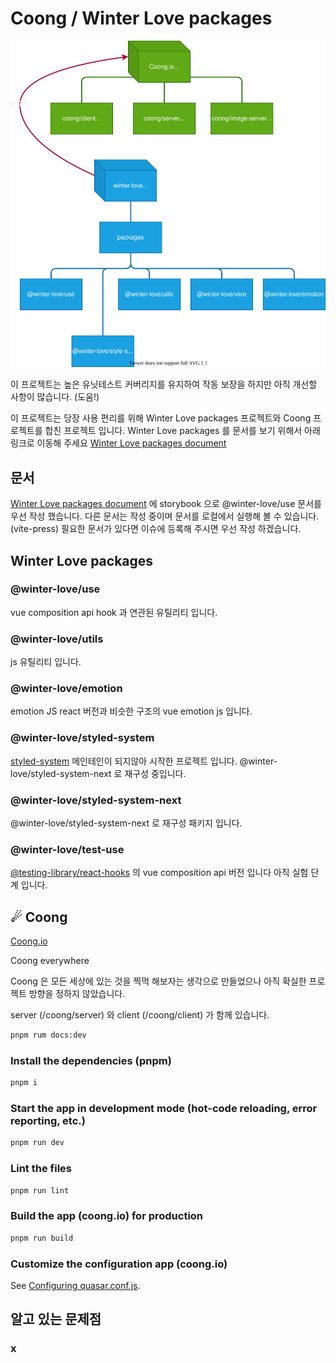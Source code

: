 # Coong / Winter Love packages

![project](media/packages.svg)

이 프로젝트는 높은 유닛테스트 커버리지를 유지하여 작동 보장을 하지만 아직 개선할 사항이 많습니다. (도움!)

이 프로젝트는 당장 사용 편리를 위해 Winter Love packages 프로젝트와 Coong 프로젝트를 합친 프로젝트 입니다. Winter Love packages 를 문서를 보기 위해서 아래 링크로 이동해 주세요
[Winter Love packages document](https://winter-love.github.io/web/)

## 문서
[Winter Love packages document](https://winter-love.github.io/web/) 에 storybook 으로 @winter-love/use 문서를 우선 작성 했습니다.
다른 문서는 작성 중이며 문서를 로컬에서 실행해 볼 수 있습니다. (vite-press) 필요한 문서가 있다면 이슈에 등록해 주시면 우선 작성 하겠습니다.

## Winter Love packages

### @winter-love/use
vue composition api hook 과 연관된 유틸리티 입니다.

### @winter-love/utils
js 유틸리티 입니다.

### @winter-love/emotion
emotion JS react 버전과 비슷한 구조의 vue emotion js 입니다.

### @winter-love/styled-system
[styled-system](https://styled-system.com/) 메인테인이 되지않아 시작한 프로젝트 입니다.
@winter-love/styled-system-next 로 재구성 중입니다.

### @winter-love/styled-system-next
@winter-love/styled-system-next 로 재구성 패키지 입니다.

### @winter-love/test-use 
[@testing-library/react-hooks](https://www.npmjs.com/package/@testing-library/react-hooks) 의 vue composition api 버전 입니다
아직 실험 단계 입니다.

## ☄ Coong

[Coong.io](https://coong.io)

Coong everywhere

Coong 은 모든 세상에 있는 것을 찍먹 해보자는 생각으로 만들었으나 아직 확실한 프로젝트 방향을 정하지 않았습니다.

server (/coong/server) 와 client (/coong/client) 가 함께 있습니다.

```bash
pnpm rum docs:dev
```


### Install the dependencies (pnpm)
```bash
pnpm i
```

### Start the app in development mode (hot-code reloading, error reporting, etc.)
```bash
pnpm run dev
```

### Lint the files
```bash
pnpm run lint
```

### Build the app (coong.io) for production
```bash
pnpm run build
```

### Customize the configuration app (coong.io)
See [Configuring quasar.conf.js](https://v2.quasar.dev/quasar-cli/quasar-conf-js).

## 알고 있는 문제점

### x
